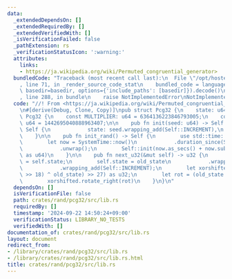 ```yaml
---
data:
  _extendedDependsOn: []
  _extendedRequiredBy: []
  _extendedVerifiedWith: []
  _isVerificationFailed: false
  _pathExtension: rs
  _verificationStatusIcon: ':warning:'
  attributes:
    links:
    - https://ja.wikipedia.org/wiki/Permuted_congruential_generator>
  bundledCode: "Traceback (most recent call last):\n  File \"/opt/hostedtoolcache/Python/3.10.15/x64/lib/python3.10/site-packages/onlinejudge_verify/documentation/build.py\"\
    , line 71, in _render_source_code_stat\n    bundled_code = language.bundle(stat.path,\
    \ basedir=basedir, options={'include_paths': [basedir]}).decode()\n  File \"/opt/hostedtoolcache/Python/3.10.15/x64/lib/python3.10/site-packages/onlinejudge_verify/languages/rust.py\"\
    , line 288, in bundle\n    raise NotImplementedError\nNotImplementedError\n"
  code: "//! From <https://ja.wikipedia.org/wiki/Permuted_congruential_generator>\n\
    \n#[derive(Debug, Clone, Copy)]\npub struct Pcg32 {\n    state: u64,\n}\n\nimpl\
    \ Pcg32 {\n    const MULTIPLIER: u64 = 6364136223846793005;\n    const INCREMENT:\
    \ u64 = 1442695040888963407;\n\n    pub fn init(seed: u64) -> Self {\n       \
    \ Self {\n            state: seed.wrapping_add(Self::INCREMENT),\n        }\n\
    \    }\n\n    pub fn init_rand() -> Self {\n        use std::time::SystemTime;\n\
    \        let now = SystemTime::now()\n            .duration_since(SystemTime::UNIX_EPOCH)\n\
    \            .unwrap();\n        Self::init(now.as_secs() + now.subsec_nanos()\
    \ as u64)\n    }\n\n    pub fn next_u32(&mut self) -> u32 {\n        let old_state\
    \ = self.state;\n        self.state = old_state\n            .wrapping_mul(Self::MULTIPLIER)\n\
    \            .wrapping_add(Self::INCREMENT);\n        let xorshifted = (((old_state\
    \ >> 18) ^ old_state) >> 27) as u32;\n        let rot = (old_state >> 59) as u32;\n\
    \        xorshifted.rotate_right(rot)\n    }\n}\n"
  dependsOn: []
  isVerificationFile: false
  path: crates/rand/pcg32/src/lib.rs
  requiredBy: []
  timestamp: '2024-09-22 14:50:24+09:00'
  verificationStatus: LIBRARY_NO_TESTS
  verifiedWith: []
documentation_of: crates/rand/pcg32/src/lib.rs
layout: document
redirect_from:
- /library/crates/rand/pcg32/src/lib.rs
- /library/crates/rand/pcg32/src/lib.rs.html
title: crates/rand/pcg32/src/lib.rs
---
```

